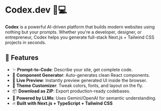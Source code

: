 # Codex.dev 🧠💻

**Codex** is a powerful AI-driven platform that builds modern websites using nothing but your prompts. Whether you're a developer, designer, or entrepreneur, Codex helps you generate full-stack Next.js + Tailwind CSS projects in seconds.

## 🚀 Features

- ✨ **Prompt-to-Code**: Describe your site, get complete code.
- 🧱 **Component Generator**: Auto-generates clean React components.
- 🔧 **Live Preview**: Instantly preview generated UI inside the browser.
- 🎨 **Theme Customizer**: Tweak colors, fonts, and layout on the fly.
- 📦 **Download as ZIP**: Export production-ready codebases.
- 🧠 **Powered by LLMs**: Uses Gemini/OpenAI for semantic understanding.
- 🔥 **Built with Next.js + TypeScript + Tailwind CSS**